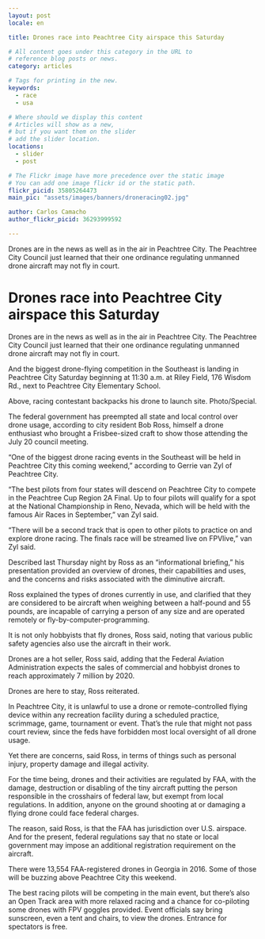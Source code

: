 ```yaml
---
layout: post
locale: en

title: Drones race into Peachtree City airspace this Saturday

# All content goes under this category in the URL to
# reference blog posts or news.
category: articles

# Tags for printing in the new.
keywords:
  - race
  - usa

# Where should we display this content
# Articles will show as a new,
# but if you want them on the slider
# add the slider location.
locations:
  - slider
  - post

# The Flickr image have more precedence over the static image
# You can add one image flickr id or the static path.
flickr_picid: 35805264473
main_pic: "assets/images/banners/droneracing02.jpg"

author: Carlos Camacho
author_flickr_picid: 36293999592

---
```


Drones are in the news as well as in the air in Peachtree City. The Peachtree City Council just learned that their one ordinance regulating unmanned drone aircraft may not fly in court.


Drones race into Peachtree City airspace this Saturday
======================================================

Drones are in the news as well as in the air in Peachtree City. The Peachtree City Council just learned that their one ordinance regulating unmanned drone aircraft may not fly in court.

And the biggest drone-flying competition in the Southeast is landing in Peachtree City Saturday beginning at 11:30 a.m. at Riley Field, 176 Wisdom Rd., next to Peachtree City Elementary School.

Above, racing contestant backpacks his drone to launch site. Photo/Special.

The federal government has preempted all state and local control over drone usage, according to city resident Bob Ross, himself a drone enthusiast who brought a Frisbee-sized craft to show those attending the July 20 council meeting.

“One of the biggest drone racing events in the Southeast will be held in Peachtree City this coming weekend,” according to Gerrie van Zyl of Peachtree City.

“The best pilots from four states will descend on Peachtree City to compete in the Peachtree Cup Region 2A Final. Up to four pilots will qualify for a spot at the National Championship in Reno, Nevada, which will be held with the famous Air Races in September,” van Zyl said.

“There will be a second track that is open to other pilots to practice on and explore drone racing. The finals race will be streamed live on FPVlive,” van Zyl said.

Described last Thursday night by Ross as an “informational briefing,” his presentation provided an overview of drones, their capabilities and uses, and the concerns and risks associated with the diminutive aircraft.

Ross explained the types of drones currently in use, and clarified that they are considered to be aircraft when weighing between a half-pound and 55 pounds, are incapable of carrying a person of any size and are operated remotely or fly-by-computer-programming.

It is not only hobbyists that fly drones, Ross said, noting that various public safety agencies also use the aircraft in their work.

Drones are a hot seller, Ross said, adding that the Federal Aviation Administration expects the sales of commercial and hobbyist drones to reach approximately 7 million by 2020.

Drones are here to stay, Ross reiterated.

In Peachtree City, it is unlawful to use a drone or remote-controlled flying device within any recreation facility during a scheduled practice, scrimmage, game, tournament or event. That’s the rule that might not pass court review, since the feds have forbidden most local oversight of all drone usage.

Yet there are concerns, said Ross, in terms of things such as personal injury, property damage and illegal activity.

For the time being, drones and their activities are regulated by FAA, with the damage, destruction or disabling of the tiny aircraft putting the person responsible in the crosshairs of federal law, but exempt from local regulations. In addition, anyone on the ground shooting at or damaging a flying drone could face federal charges.

The reason, said Ross, is that the FAA has jurisdiction over U.S. airspace. And for the present, federal regulations say that no state or local government may impose an additional registration requirement on the aircraft.

There were 13,554 FAA-registered drones in Georgia in 2016. Some of those will be buzzing above Peachtree City this weekend.

The best racing pilots will be competing in the main event, but there’s also an Open Track area with more relaxed racing and a chance for co-piloting some drones with FPV goggles provided. Event officials say bring sunscreen, even a tent and chairs, to view the drones. Entrance for spectators is free.

